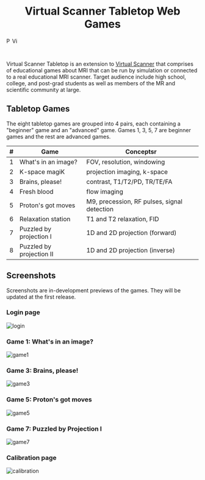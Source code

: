 <h1 align="center">Virtual Scanner Tabletop Web Games</h3>
<p float="left">
<img title="PyPulseq Badge" src="https://img.shields.io/badge/made%20using-pypulseq-brightgreen" height="15"><img title="Virtual Scanner Badge" src="https://img.shields.io/badge/made%20using-virtual--scanner-blue" height="15">
</p>
<br>

Virtual Scanner Tabletop is an extension to [Virtual Scanner](https://github.com/imr-framework/virtual-scanner/) that comprises of educational games about MRI that can be run by simulation or connected to a real educational MRI scanner. Target audience include high school, college, and post-grad students as well as members of the MR and scientific community at large.   

## Tabletop Games
The eight tabletop games are grouped into 4 pairs, each containing a "beginner" game and an "advanced" game. 
Games 1, 3, 5, 7 are beginner games and the rest are advanced games. 

| # | Game          | Conceptsr |
| --- | ------------- | ------------- |
| 1 | What's in an image?      | FOV, resolution, windowing  |
| 2 | K-space magiK            | projection imaging, k-space  |
| 3 | Brains, please!          | contrast, T1/T2/PD, TR/TE/FA | 
| 4 | Fresh blood              | flow imaging |
| 5 | Proton's got moves       | M9, precession, RF pulses, signal detection | 
| 6 | Relaxation station       | T1 and T2 relaxation, FID | 
| 7 | Puzzled by projection I  | 1D and 2D projection (forward) |
| 8 | Puzzled by projection II | 1D and 2D projection (inverse)|

## Screenshots 
Screenshots are in-development previews of the games. They will be updated at the first release. 

### Login page
![login](https://user-images.githubusercontent.com/31249056/182999188-e8d9fca7-fd88-4c3a-9077-a3a264a22526.png)

### Game 1: What's in an image?
![game1](https://user-images.githubusercontent.com/31249056/182999206-9d6b72dc-ecb1-46be-b69d-96f6066e7c3e.png)

### Game 3: Brains, please!
![game3](https://user-images.githubusercontent.com/31249056/183000184-f444908d-5611-49cc-b616-c94e85421724.png)

### Game 5: Proton's got moves
![game5](https://user-images.githubusercontent.com/31249056/183000235-c765a29a-6dac-4dde-9bd0-64d5f732d566.png)

### Game 7: Puzzled by Projection I 
![game7](https://user-images.githubusercontent.com/31249056/183000280-cf68ab66-9e95-4a2a-b81c-de64d2136656.png)

### Calibration page
![calibration](https://user-images.githubusercontent.com/31249056/182999173-256f1fc9-5fb9-4ddc-8463-cbcdd4453405.png)


